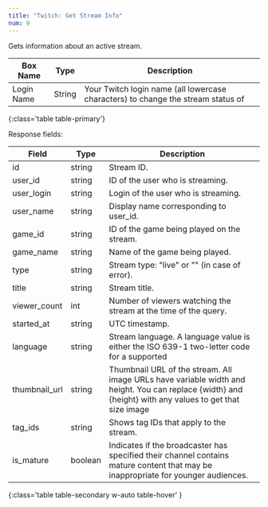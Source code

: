 ```yaml
---
title: "Twitch: Get Stream Info"
num: 9
---
```


Gets information about an active stream. 

| Box Name | Type | Description | 
|-------|--------|--------
|Login Name|String|Your Twitch login name (all lowercase characters) to change the stream status of
{:class='table table-primary'}

Response fields:

| Field | Type| Description| 
|-------|--------|--------
|id	|string|	Stream ID.
|user_id|	string|	ID of the user who is streaming.
|user_login|	string|	Login of the user who is streaming.
|user_name|	string|	Display name corresponding to user_id.
|game_id|	string|	ID of the game being played on the stream.
|game_name|	string|	Name of the game being played.
|type|	string|	Stream type: "live" or "" (in case of error).
|title|	string|	Stream title.
|viewer_count|	int	|Number of viewers watching the stream at the time of the query.
|started_at|	string|	UTC timestamp.
|language	|string|	Stream language. A language value is either the ISO 639-1 two-letter code for a supported| stream language or “other”.
|thumbnail_url|	string|	Thumbnail URL of the stream. All image URLs have variable width and height. You can replace {width} and {height} with any values to get that size image
|tag_ids|	string|	Shows tag IDs that apply to the stream.
|is_mature	|boolean|	Indicates if the broadcaster has specified their channel contains mature content that may be inappropriate for younger audiences.
{:class='table table-secondary w-auto table-hover' }











